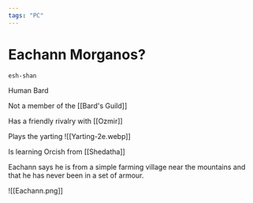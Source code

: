 ```yaml
---
tags: "PC" 
---
```

# Eachann Morganos?
```
esh-shan
```

Human Bard

Not a member of the [[Bard's Guild]]

Has a friendly rivalry with [[Ozmir]]

Plays the yarting
![[Yarting-2e.webp]]

Is learning Orcish from [[Shedatha]]  

Eachann says he is from a simple farming village near the mountains and that he has never been in a set of armour.


![[Eachann.png]]